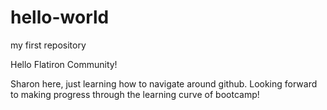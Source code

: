 # hello-world

my first repository

Hello Flatiron Community!

Sharon here, just learning how to navigate around github. 
Looking forward to making progress through the learning curve of bootcamp!

